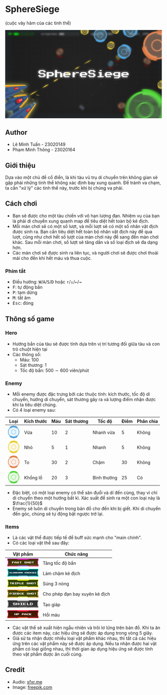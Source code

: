# SphereSiege

(cuộc vây hãm của các tinh thể)

![thumbnail](/res/readme/thumbnail.jpg)

## Author
- Lê Minh Tuấn - 23020149
- Phạm Minh Thông - 23020164

## Giới thiệu

Dựa vào một chủ đề cổ điển, là khi tàu vũ trụ di chuyển trên không gian sẽ gặp phải những tinh thể không xác định bay xung quanh. Để tránh va chạm, ta cần "xử lý" các tinh thể này, trước khi bị chúng va phải.

## Cách chơi

-   Bạn sẽ được cho một tàu chiến với vô hạn lượng đạn. Nhiệm vụ của bạn là phải di chuyển xung quanh map để tiêu diệt hết toàn bộ kẻ địch.
-   Mỗi màn chơi sẽ có một số lượt, và mỗi lượt sẽ có một số nhân vật địch được sinh ra. Bạn cần tiêu diệt hết toàn bộ nhân vật địch này để qua lượt, cũng như chơi hết số lượt của màn chơi này để sang đến màn chơi khác. Sau mỗi màn chơi, số lượt sẽ tăng dần và số loại địch sẽ đa dạng hơn.
-   Các màn chơi sẽ được sinh ra liên tục, và người chơi sẽ được chơi thoải mái cho đến khi hết máu và thua cuộc.

### Phím tắt

-   Điều hướng: <kbd>W</kbd>/<kbd>A</kbd>/<kbd>S</kbd>/<kbd>D</kbd> hoặc <kbd>↑</kbd>/<kbd>↓</kbd>/<kbd>←</kbd>/<kbd>→</kbd>
-   <kbd>F</kbd>: tự động bắn
-   <kbd>P</kbd>: tạm dừng
-   <kbd>M</kbd>: tắt âm
-   <kbd>Esc</kbd>: đóng

## Thông số game

### Hero

-   Hướng bắn của tàu sẽ được tính dựa trên vị trí tương đối giữa tàu và con trỏ chuột hiện tại
-   Các thông số:
    -   Máu: $100$
    -   Sát thương: $1$
    -   Tốc độ bắn: $500\sim600$ viên/phút

### Enemy

-   Mỗi enemy được đặc trưng bởi các thuộc tính: kích thước, tốc độ di chuyển, hướng di chuyển, sát thương gây ra và lượng điểm nhận được khi ta tiêu diệt chúng.
-   Có 4 loại enemy sau:

| Loại                                       | Kích thước | Máu | Sát thương | Tốc độ      | Điểm | Phân chia |
| ------------------------------------------ | ---------- | --- | ---------- | ----------- | ---- | --------- |
| ![normal](/res/readme/enemy.png)           | Vừa        | 10  | 2          | Nhanh vừa   | 5    | Không     |
| ![small](/res/readme/enemysmall.png)       | Nhỏ        | 5   | 1          | Nhanh       | 5    | Không     |
| ![big](/res/readme/enemybig.png)           | To         | 30  | 2          | Chậm        | 30   | Không     |
| ![splitter](/res/readme/enemysplitter.png) | Khổng lồ   | 20  | 3          | Bình thường | 25   | Có        |

-   Đặc biệt, có một loại enemy có thể săn đuổi và dí đến cùng, thay vì chỉ di chuyển theo một hướng bất kì. Xác suất để sinh ra một con loại này là $\frac{1}{50}$
-   Enemy sẽ luôn di chuyển trong bản đồ cho đến khi bị giết. Khi di chuyển đến góc, chúng sẽ tự động bật ngược trở lại.

### Items

-   Là các vật thể được tiếp tế để buff sức mạnh cho "main chính".
-   Có các loại vật thể sau đây:

| Vật phẩm                                                 | Chức năng                      |
| -------------------------------------------------------- | ------------------------------ |
| ![fastshot](res/readme/item_fastshot.png)                | Tăng tốc độ bắn                |
| ![slowdownenemies](res/readme/item_slowdownenemies.png)  | Làm chậm kẻ địch               |
| ![tripleshot](res/readme/item_tripleshot.png)            | Súng 3 nòng                    |
| ![pierceshot](res/readme/item_pierceshot.png)            | Cho phép đạn bay xuyên kẻ địch |
| ![shield](res/readme/item_shield.png)                    | Tạo giáp                       |
| ![hppack](res/readme/item_hppack.png)                    | Hồi máu                        |

-   Các vật thể sẽ xuất hiện ngẫu nhiên và trôi lơ lửng trên bản đồ. Khi ta ăn được các item này, các hiệu ứng sẽ được áp dụng trong vòng $5$ giây.
-   Giả sử ta nhận được nhiều loại vật phẩm khác nhau, thì tất cả các hiệu ứng trên các vật phẩm này sẽ được áp dụng. Nếu ta nhận được hai vật phẩm có loại giống nhau, thì thời gian áp dụng hiệu ứng sẽ được tính theo vật phẩm được ăn cuối cùng.

## Credit

-   Audio: [sfxr.me](https://sfxr.me/)
-   Image: [freepik.com](https://freepik.com)
